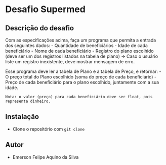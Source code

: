 # Desafio Supermed

## Descrição do desafio
Com as especificações acima, faça um programa que permita a entrada dos seguintes dados:
	- Quantidade de beneficiários
	- Idade de cada beneficiário
	- Nome de cada beneficiário
	- Registro do plano escolhido (deve ser um dos registros listados na tabela de plano)
		-> Caso o usuário liste um registro inexistente, deve mostrar mensagem de erro.


Esse programa deve ler a tabela de Plano e a tabela de Preço, e retornar:
	- O preço total do Plano escolhido (soma do preço de cada beneficiário)
	- Preço de cada beneficiário para o plano escolhido, juntamente com a sua idade.
	
	Nota: o valor (preço) para cada beneficiário deve ser float, pois representa dinheiro.
  
## Instalação

- Clone o repositório com `git clone`


## Autor
* Emerson Felipe Aquino da Silva
